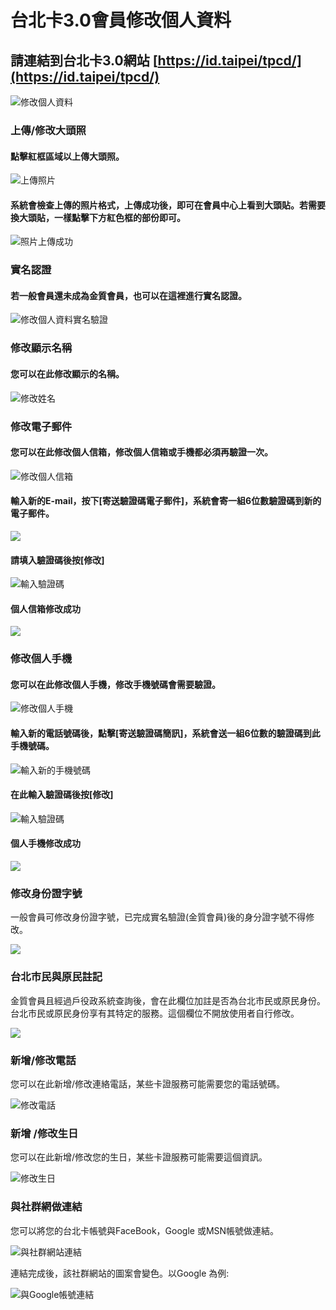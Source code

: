# 台北卡3.0會員修改個人資料

## 請連結到台北卡3.0網站 [https://id.taipei/tpcd/](https://id.taipei/tpcd/)

![&#x4FEE;&#x6539;&#x500B;&#x4EBA;&#x8CC7;&#x6599;](.gitbook/assets/2018-04-26_144118.png)

### 上傳/修改大頭照

#### 點擊紅框區域以上傳大頭照。

![&#x4E0A;&#x50B3;&#x7167;&#x7247;](.gitbook/assets/2018-04-26_144235.png)

#### 系統會檢查上傳的照片格式，上傳成功後，即可在會員中心上看到大頭貼。若需要換大頭貼，一樣點擊下方紅色框的部份即可。

![&#x7167;&#x7247;&#x4E0A;&#x50B3;&#x6210;&#x529F;](.gitbook/assets/2018-04-26_145018.png)

### 實名認證

#### 若一般會員還未成為金質會員，也可以在這裡進行實名認證。

![&#x4FEE;&#x6539;&#x500B;&#x4EBA;&#x8CC7;&#x6599;&#x5BE6;&#x540D;&#x9A57;&#x8B49;](.gitbook/assets/2018-04-26_145401.png)

### 修改顯示名稱

#### 您可以在此修改顯示的名稱。

![&#x4FEE;&#x6539;&#x59D3;&#x540D;](.gitbook/assets/2018-04-26_145925.png)

###  修改電子郵件

#### 您可以在此修改個人信箱，修改個人信箱或手機都必須再驗證一次。

![&#x4FEE;&#x6539;&#x500B;&#x4EBA;&#x4FE1;&#x7BB1;](.gitbook/assets/2018-04-26_151128%20%281%29.png)

#### 輸入新的E-mail，按下\[寄送驗證碼電子郵件\]，系統會寄一組6位數驗證碼到新的電子郵件。

![](.gitbook/assets/2018-04-26_151713.png)

#### 請填入驗證碼後按\[修改\]

![&#x8F38;&#x5165;&#x9A57;&#x8B49;&#x78BC;](.gitbook/assets/2018-04-26_151836.png)

#### 個人信箱修改成功

![](.gitbook/assets/2018-04-26_151939.png)

### 修改個人手機

#### 您可以在此修改個人手機，修改手機號碼會需要驗證。

![&#x4FEE;&#x6539;&#x500B;&#x4EBA;&#x624B;&#x6A5F;](.gitbook/assets/2018-04-26_152009.png)

#### 輸入新的電話號碼後，點擊\[寄送驗證碼簡訊\]，系統會送一組6位數的驗證碼到此手機號碼。

![&#x8F38;&#x5165;&#x65B0;&#x7684;&#x624B;&#x6A5F;&#x865F;&#x78BC;](.gitbook/assets/2018-04-26_152053.png)

#### 在此輸入驗證碼後按\[修改\]

![&#x8F38;&#x5165;&#x9A57;&#x8B49;&#x78BC;](.gitbook/assets/2018-04-26_152118.png)

#### 個人手機修改成功

![](.gitbook/assets/2018-04-26_152151.png)

### 修改身份證字號

一般會員可修改身份證字號，已完成實名驗證\(金質會員\)後的身分證字號不得修改。

![](.gitbook/assets/2018-04-26_152641.png)

### 台北市民與原民註記

金質會員且經過戶役政系統查詢後，會在此欄位加註是否為台北市民或原民身份。台北市民或原民身份享有其特定的服務。這個欄位不開放使用者自行修改。

![](.gitbook/assets/2018-04-26_152930.png)

### 新增/修改電話

您可以在此新增/修改連絡電話，某些卡證服務可能需要您的電話號碼。

![&#x4FEE;&#x6539;&#x96FB;&#x8A71;](.gitbook/assets/2018-04-26_152848.png)

### 新增 /修改生日

您可以在此新增/修改您的生日，某些卡證服務可能需要這個資訊。

![&#x4FEE;&#x6539;&#x751F;&#x65E5;](.gitbook/assets/2018-04-26_152956.png)

### 與社群網做連結

您可以將您的台北卡帳號與FaceBook，Google 或MSN帳號做連結。

![&#x8207;&#x793E;&#x7FA4;&#x7DB2;&#x7AD9;&#x9023;&#x7D50;](.gitbook/assets/2018-04-26_153534.png)

連結完成後，該社群網站的圖案會變色。以Google 為例:

![&#x8207;Google&#x5E33;&#x865F;&#x9023;&#x7D50;](.gitbook/assets/2018-04-26_153827.png)

